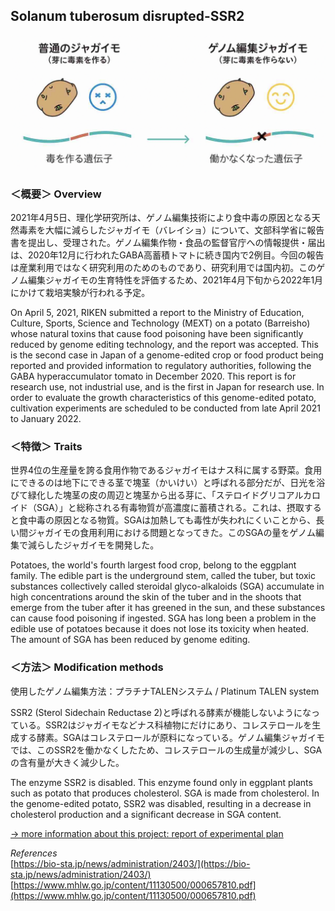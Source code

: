 ##  Solanum tuberosum disrupted-SSR2<br>

<img alt="img" src="images/1.png"><br>

### ＜概要＞ Overview<br>
2021年4月5日、理化学研究所は、ゲノム編集技術により食中毒の原因となる天然毒素を大幅に減らしたジャガイモ（バレイショ）について、文部科学省に報告書を提出し、受理された。ゲノム編集作物・食品の監督官庁への情報提供・届出は、2020年12月に行われたGABA高蓄積トマトに続き国内で2例目。今回の報告は産業利用ではなく研究利用のためのものであり、研究利用では国内初。このゲノム編集ジャガイモの生育特性を評価するため、2021年4月下旬から2022年1月にかけて栽培実験が行われる予定。<br>

On April 5, 2021, RIKEN submitted a report to the Ministry of Education, Culture, Sports, Science and Technology (MEXT) on a potato (Barreisho) whose natural toxins that cause food poisoning have been significantly reduced by genome editing technology, and the report was accepted. This is the second case in Japan of a genome-edited crop or food product being reported and provided information to regulatory authorities, following the GABA hyperaccumulator tomato in December 2020. This report is for research use, not industrial use, and is the first in Japan for research use. In order to evaluate the growth characteristics of this genome-edited potato, cultivation experiments are scheduled to be conducted from late April 2021 to January 2022.<br>


### ＜特徴＞ Traits<br>
世界4位の生産量を誇る食用作物であるジャガイモはナス科に属する野菜。食用にできるのは地下にできる茎で塊茎（かいけい）と呼ばれる部分だが、日光を浴びて緑化した塊茎の皮の周辺と塊茎から出る芽に、「ステロイドグリコアルカロイド（SGA）」と総称される有毒物質が高濃度に蓄積される。これは、摂取すると食中毒の原因となる物質。SGAは加熱しても毒性が失われにくいことから、長い間ジャガイモの食用利用における問題となってきた。このSGAの量をゲノム編集で減らしたジャガイモを開発した。<br>

Potatoes, the world's fourth largest food crop, belong to the eggplant family. The edible part is the underground stem, called the tuber, but toxic substances collectively called steroidal glyco-alkaloids (SGA) accumulate in high concentrations around the skin of the tuber and in the shoots that emerge from the tuber after it has greened in the sun, and these substances can cause food poisoning if ingested. SGA has long been a problem in the edible use of potatoes because it does not lose its toxicity when heated. The amount of SGA has been reduced by genome editing.<br>

### ＜方法＞ Modification methods<br>
使用したゲノム編集方法：プラチナTALENシステム / Platinum TALEN system<br>

SSR2 (Sterol Sidechain Reductase 2)と呼ばれる酵素が機能しないようになっている。SSR2はジャガイモなどナス科植物にだけにあり、コレステロールを生成する酵素。SGAはコレステロールが原料になっている。ゲノム編集ジャガイモでは、このSSR2を働かなくしたため、コレステロールの生成量が減少し、SGAの含有量が大きく減少した。<br>

The enzyme SSR2 is disabled. This enzyme found only in eggplant plants such as potato that produces cholesterol. SGA is made from cholesterol. In the genome-edited potato, SSR2 was disabled, resulting in a decrease in cholesterol production and a significant decrease in SGA content.<br>


[→ more information about this project: report of experimental plan](https://www.lifescience.mext.go.jp/files/pdf/n2263_01.pdf)<br>

*References*<br>
[https://bio-sta.jp/news/administration/2403/](https://bio-sta.jp/news/administration/2403/)<br>
[https://www.mhlw.go.jp/content/11130500/000657810.pdf](https://www.mhlw.go.jp/content/11130500/000657810.pdf)